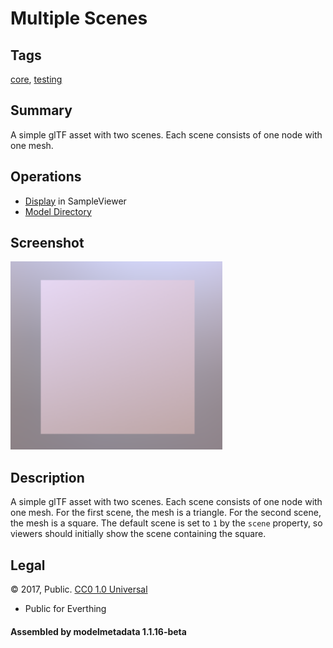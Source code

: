 # Multiple Scenes

## Tags

[core](../../Models-core.md), [testing](../../Models-testing.md)

## Summary

A simple glTF asset with two scenes. Each scene consists of one node with one mesh. 

## Operations

* [Display](https://github.khronos.org/glTF-Sample-Viewer-Release/?model=https://raw.GithubUserContent.com/KhronosGroup/glTF-Sample-Assets/main/./Models/MultipleScenes/glTF/MultipleScenes.gltf) in SampleViewer
* [Model Directory](./)

## Screenshot

![screenshot](screenshot/screenshot.png)

## Description

A simple glTF asset with two scenes. Each scene consists of one node with
one mesh. For the first scene, the mesh is a triangle. For the second 
scene, the mesh is a square. The default scene is set to `1` by the `scene` 
property, so viewers should initially show the scene containing the square. 




## Legal

&copy; 2017, Public. [CC0 1.0 Universal](https://creativecommons.org/publicdomain/zero/1.0/legalcode)

 - Public for Everthing

#### Assembled by modelmetadata 1.1.16-beta